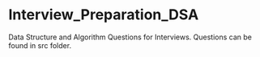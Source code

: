 # Interview_Preparation_DSA
Data Structure and Algorithm Questions for Interviews.
Questions can be found in src folder.
